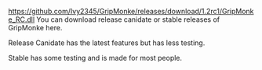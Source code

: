 https://github.com/Ivy2345/GripMonke/releases/download/1.2rc1/GripMonke_RC.dll
You can download release canidate or stable releases of GripMonke here.

Release Canidate has the latest features but has less testing.

Stable has some testing and is made for most people.
